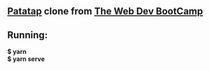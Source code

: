 ## [Patatap](https://patatap.com/) clone from [The Web Dev BootCamp](https://www.udemy.com/the-web-developer-bootcamp/)

## Running:  
**$ yarn**  
**$ yarn serve** 
